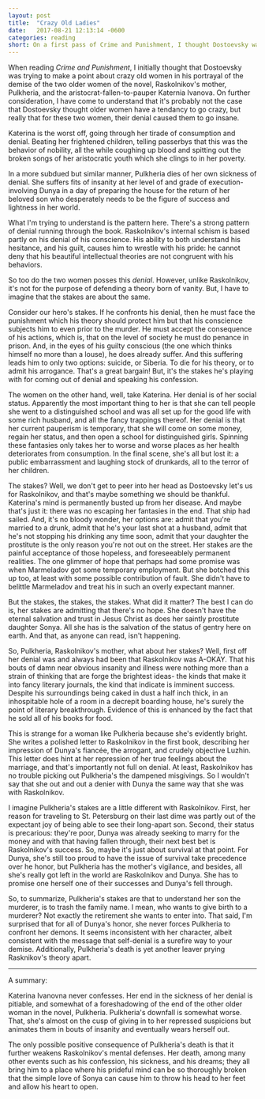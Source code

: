 ```yaml
---
layout: post
title:  "Crazy Old Ladies"
date:   2017-08-21 12:13:14 -0600
categories: reading
short: On a first pass of Crime and Punishment, I thought Dostoevsky was trying to make a claim that older women had a tendency to go insane.
---
```


When reading *Crime and Punishment*, I initially thought that Dostoevsky was trying to make a point about crazy old women in his portrayal of the demise of the two older women of the novel, Raskolnikov's mother, Pulkheria, and the aristocrat-fallen-to-pauper Katernia Ivanova. On further consideration, I have come to understand that it's probably not the case that Dostoevsky thought older women have a tendancy to go crazy, but really that for these two women, their denial caused them to go insane.

Katerina is the worst off, going through her tirade of consumption and denial. Beating her frightened children, telling passerbys that this was the behavior of nobility, all the while coughing up blood and spitting out the broken songs of her aristocratic youth which she clings to in her poverty.

In a more subdued but similar manner, Pulkheria dies of her own sickness of denial. She suffers fits of insanity at her level of and grade of execution- involving Dunya in a day of preparing the house for the return of her beloved son who desperately needs to be the figure of success and lightness in her world.

What I'm trying to understand is the pattern here. There's a strong pattern of denial running through the book. Raskolnikov's internal schism is based partly on his denial of his conscience. His ability to both understand his hesitance, and his guilt, causes him to wrestle with his pride: he cannot deny that his beautiful intellectual theories are not congruent with his behaviors. 

So too do the two women posses this *denial*. However, unlike Raskolnikov, it's not for the purpose of defending a theory born of vanity. But, I have to imagine that the stakes are about the same. 

Consider our hero's stakes. If he confronts his denial, then he must face the punishment which his theory should protect him but that his conscience subjects him to even prior to the murder. He must accept the consequence of his actions, which is, that on the level of society he must do penance in prison. And, in the eyes of his guilty conscious (the one which thinks himself no more than a louse), he does already suffer. And this suffering leads him to only two options: suicide, or Siberia. To die for his theory, or to admit his arrogance. That's a great bargain! But, it's the stakes he's playing with for coming out of denial and speaking his confession.

The women on the other hand, well, take Katerina. Her denial is of her social status. Apparently the most important thing to her is that she can tell people she went to a distinguished school and was all set up for the good life with some rich husband, and all the fancy trappings thereof. Her denial is that her current pauperism is temporary, that she will come on some money, regain her status, and then open a school for distinguished girls. Spinning these fantasies only takes her to worse and worse places as her health deteriorates from consumption. In the final scene, she's all but lost it: a public embarrassment and laughing stock of drunkards, all to the terror of her children. 

The stakes? Well, we don't get to peer into her head as Dostoevsky let's us for Raskolnikov, and that's maybe something we should be thankful. Katerina's mind is permanently busted up from her disease. And maybe that's just it: there was no escaping her fantasies in the end. That ship had sailed. And, it's no bloody wonder, her options are: admit that you're married to a drunk, admit that he's your last shot at a husband, admit that he's not stopping his drinking any time soon, admit that your daughter the prostitute is the only reason you're not out on the street. Her stakes are the painful acceptance of those hopeless, and foreseeablely permanent realities. The one glimmer of hope that perhaps had some promise was when Marmeladov got some temporary employment. But she botched this up too, at least with some possible contribution of fault. She didn't have to belittle Marmeladov and treat his in such an overly expectant manner.

But the stakes, the stakes, the stakes. What did it matter? The best I can do is, her stakes are admitting that there's no hope. She doesn't have the eternal salvation and trust in Jesus Christ as does her saintly prostitute daughter Sonya. All she has is the salvation of the status of gentry here on earth. And that, as anyone can read, isn't happening.

So, Pulkheria, Raskolnikov's mother, what about her stakes? Well, first off her denial was and always had been that Raskolnikov was A-OKAY. That his bouts of damn near obvious insanity and illness were nothing more than a strain of thinking that are forge the brightest ideas- the kinds that make it into fancy literary journals, the kind that indicate is imminent success. Despite his surroundings being caked in dust a half inch thick, in an inhospitable hole of a room in a decrepit boarding house, he's surely the point of literary breakthrough. Evidence of this is enhanced by the fact that he sold all of his books for food.

This is strange for a woman like Pulkheria because she's evidently bright. She writes a polished letter to Raskolnikov in the first book, describing her impression of Dunya's fiancée, the arrogant, and crudely objective Luzhin. This letter does hint at her repression of her true feelings about the marriage, and that's importantly not full on denial. At least, Raskolnikov has no trouble picking out Pulkheria's the dampened misgivings. So I wouldn't say that she out and out a denier with Dunya the same way that she was with Raskolnikov. 

I imagine Pulkheria's stakes are a little different with Raskolnikov. First, her reason for traveling to St. Petersburg on their last dime was partly out of the expectant joy of being able to see their long-apart son. Second, their status is precarious: they're poor, Dunya was already seeking to marry for the money and with that having fallen through, their next best bet is Raskolnikov's success. So, maybe it's just about survival at that point. For Dunya, she's still too proud to have the issue of survival take precedence over he honor, but Pulkheria has the mother's vigilance, and besides, all she's really got left in the world are Raskolnikov and Dunya. She has to promise one herself one of their successes and Dunya's fell through. 

So, to summarize, Pulkheria's stakes are that to understand her son the murderer, is to trash the family name. I mean, who wants to give birth to a murderer? Not exactly the retirement she wants to enter into. That said, I'm surprised that for all of Dunya's honor, she never forces Pulkheria to confront her demons. It seems inconsistent with her character, albeit consistent with the message that self-denial is a surefire way to your demise. Additionally, Pulkheria's death is yet another leaver prying Rasknikov's theory apart.

_________

A summary: 

Katerina Ivanovna never confesses. Her end in the sickness of her denial is pitiable, and somewhat of a foreshadowing of the end of the other older woman in the novel, Pulkheria. Pulkheria's downfall is somewhat worse. That, she's almost on the cusp of giving in to her repressed suspicions but animates them in bouts of insanity and eventually wears herself out. 

The only possible positive consequence of Pulkheria's death is that it further weakens Raskolnikov's mental defenses. Her death, among many other events such as his confession, his sickness, and his dreams; they all bring him to a place where his prideful mind can be so thoroughly broken that the simple love of Sonya can cause him to throw his head to her feet and allow his heart to open. 